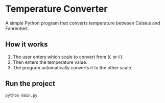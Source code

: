 # Temperature Converter

A simple Python program that converts temperature between Celsius and Fahrenheit.

## How it works

1. The user enters which scale to convert from (`C` or `F`).
2. Then enters the temperature value.
3. The program automatically converts it to the other scale.

## Run the project

```bash
python main.py
```
